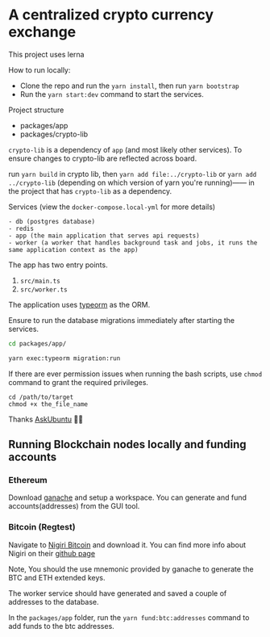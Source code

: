 # A centralized crypto currency exchange

This project uses lerna

How to run locally:

- Clone the repo and run the `yarn install`, then run `yarn bootstrap`
- Run the `yarn start:dev` command to start the services.

Project structure

- packages/app
- packages/crypto-lib

`crypto-lib` is a dependency of `app` (and most likely other services). To ensure changes to crypto-lib are reflected across board.

run `yarn build` in crypto lib, then `yarn add file:../crypto-lib` or `yarn add ../crypto-lib` (depending on which version of yarn you're running)—— in the project that has `crypto-lib` as a dependency.

Services (view the `docker-compose.local-yml` for more details)

    - db (postgres database)
    - redis
    - app (the main application that serves api requests)
    - worker (a worker that handles background task and jobs, it runs the same application context as the app)

The app has two entry points.

1. `src/main.ts`
2. `src/worker.ts`

The application uses [typeorm](https://www.npmjs.com/package/typeorm/v/0.2.45) as the ORM.

Ensure to run the database migrations immediately after starting the services.

```sh
cd packages/app/

yarn exec:typeorm migration:run
```

If there are ever permission issues when running the bash scripts, use `chmod` command to grant the required privileges.

```
cd /path/to/target
chmod +x the_file_name
```

Thanks [AskUbuntu](https://askubuntu.com/questions/409025/permission-denied-when-running-sh-scripts) 🚀🚀

## Running Blockchain nodes locally and funding accounts

### Ethereum

Download [ganache](https://trufflesuite.com/ganache/) and setup a workspace.
You can generate and fund accounts(addresses) from the GUI tool.

### Bitcoin (Regtest)

Navigate to [Nigiri Bitcoin](https://nigiri.vulpem.com/) and download it.
You can find more info about Nigiri on their [github page](https://github.com/vulpemventures/nigiri)

Note, You should the use mnemonic provided by ganache to generate the BTC and ETH extended keys.

The worker service should have generated and saved a couple of addresses to the database.

In the `packages/app` folder, run the `yarn fund:btc:addresses` command to add funds to the btc addresses.
